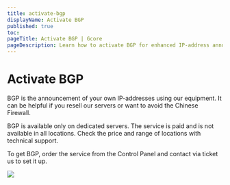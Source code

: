 ```yaml
---
title: activate-bgp
displayName: Activate BGP
published: true
toc:
pageTitle: Activate BGP | Gcore
pageDescription: Learn how to activate BGP for enhanced IP-address announcements, getting connected in China, or reselling. 
---
```

# Activate BGP

BGP is the announcement of your own IP-addresses using our equipment. It can be helpful if you resell our servers or want to avoid the Chinese Firewall.

BGP is available only on dedicated servers. The service is paid and is not available in all locations. Check the price and range of locations with technical support.

To get BGP, order the service from the Control Panel and contact via ticket us to set it up. 

<img class="WACImage SCXW250742413" src="https://assets.gcore.pro/docs/hosting/other-services/bgp/activate-bgp/blobid0.png">